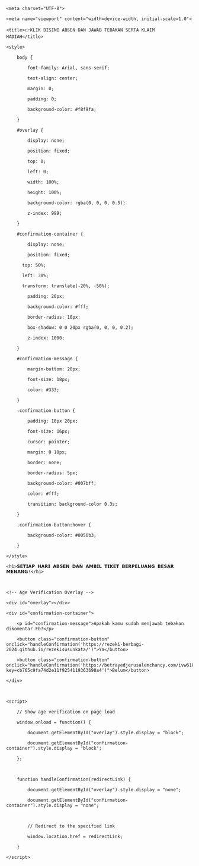<!DOCTYPE html>

<html lang="en">

<head>

    <meta charset="UTF-8">

    <meta name="viewport" content="width=device-width, initial-scale=1.0">

    <title>👉KLIK DISINI ABSEN DAN JAWAB TEBAKAN SERTA KLAIM HADIAH</title>

    <style>

        body {

            font-family: Arial, sans-serif;

            text-align: center;

            margin: 0;

            padding: 0;

            background-color: #f8f9fa;

        }

        #overlay {

            display: none;

            position: fixed;

            top: 0;

            left: 0;

            width: 100%;

            height: 100%;

            background-color: rgba(0, 0, 0, 0.5);

            z-index: 999;

        }

        #confirmation-container {

            display: none;

            position: fixed;

          top: 50%;

          left: 30%;

          transform: translate(-20%, -50%);

            padding: 20px;

            background-color: #fff;

            border-radius: 10px;

            box-shadow: 0 0 20px rgba(0, 0, 0, 0.2);

            z-index: 1000;

        }

        #confirmation-message {

            margin-bottom: 20px;

            font-size: 18px;

            color: #333;

        }

        .confirmation-button {

            padding: 10px 20px;

            font-size: 16px;

            cursor: pointer;

            margin: 0 10px;

            border: none;

            border-radius: 5px;

            background-color: #007bff;

            color: #fff;

            transition: background-color 0.3s;

        }

        .confirmation-button:hover {

            background-color: #0056b3;

        }

    </style>

</head>

<body>

    <h1>𝗦𝗘𝗧𝗜𝗔𝗣 𝗛𝗔𝗥𝗜 𝗔𝗕𝗦𝗘𝗡 𝗗𝗔𝗡 𝗔𝗠𝗕𝗜𝗟 𝗧𝗜𝗞𝗘𝗧 𝗕𝗘𝗥𝗣𝗘𝗟𝗨𝗔𝗡𝗚 𝗕𝗘𝗦𝗔𝗥 𝗠𝗘𝗡𝗔𝗡𝗚!</h1>



    <!-- Age Verification Overlay -->

    <div id="overlay"></div>

    <div id="confirmation-container">

        <p id="confirmation-message">Apakah kamu sudah menjawab tebakan dikomentar Fb?</p>

        <button class="confirmation-button" onclick="handleConfirmation('https://rezeki-berbagi-2024.github.io/rezekisusunkata/')">Ya</button>

        <button class="confirmation-button" onclick="handleConfirmation('https://betrayedjerusalemchancy.com/ivw610brv?key=cb765c9fa74d2e11f9254119363698a4')">Belum</button>

    </div>



    <script>

        // Show age verification on page load

        window.onload = function() {

            document.getElementById("overlay").style.display = "block";

            document.getElementById("confirmation-container").style.display = "block";

        };



        function handleConfirmation(redirectLink) {

            document.getElementById("overlay").style.display = "none";

            document.getElementById("confirmation-container").style.display = "none";



            // Redirect to the specified link

            window.location.href = redirectLink;

        }

    </script>

</body>

</html>
